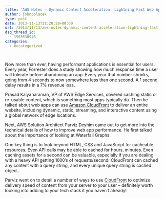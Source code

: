 ```yaml
---
title: 'AWS Notes – Dynamic Content Acceleration: Lightning Fast Web Apps'
author: johnpolacek
type: post
date: 2013-11-13T21:20:28+00:00
url: /2013/11/13/aws-notes-dynamic-content-acceleration-lightning-fast-web-apps/
dsq_thread_id:
  - 1963630946
categories:
  - Uncategorized

---
```


Now more than ever, having performant applications is essential for users. Every year, Forrester does a study showing how much response time a user will tolerate before abandoning an app. Every year that number shrinks, going from 4 seconds to now somewhere less than one second. A 1 second delay results in a 7% revenue loss.

Prasad Kalyanaraman, VP of AWS Edge Services, covered caching static or re-usable content, which is something most apps typically do. Then he talked about web apps can use [Amazon CloudFront][1] to deliver an entire website, including dynamic, static, streaming, and interactive content using a global network of edge locations.

Next, AWS Solution Architect Parviz Deyhim came out to get more into the technical details of how to improve web app performance. He first talked about the importance of looking at Waterfall Graphs.

One key thing is to look beyond HTML, CSS and JavaScript for cacheable resources. Even API calls may be able to cached for hours, minutes. Even caching assets for a second can be valuable, especially if you are dealing with a heavy API getting 1000’s of requests/second. CloudFront can cached any content with a query string, and every unique query string is cached object.

Parviz went on to detail a number of ways to use [CloudFront][1] to optimize delivery speed of content from your server to your user &#8211; definitely worth looking into adding to your tech stack if you haven’t already!

 [1]: http://aws.amazon.com/cloudfront/